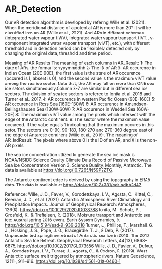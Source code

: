 # AR_Detection
Our AR detection algorithm is developed by refering Wille et al. (2021). When the meridional distance of a potential AR is more than 20°,
it will be classified into an AR (Wille et al., 2021). And ARs in different schemes (integrated water vapour (IWV), 
integrated water vapour transport (IVT), v-component integrated water vapour transport (vIVT), etc.), with 
different threshold and in detection period can be flexiblely detected only by changing the original data, 
threshold and time period.

Meaning of AR Results
The meaning of each columns in AR_Result:
	1: The date of ARs, the format is: yyyymmddhh
	2: The ID of AR
	3: AR occurence in Indian Ocean (20E-90E), the first value is the state of AR occurence (occured is 1, absent is 0), 
	and the second value is the maximum vIVT value among the sea ice sector. Note that, the AR may fall on 
	more than ONE sea ice setors simultaneously.Column 3-7 are similar but in different sea ice sectors. The division
	of sea ice sectors is refered to Ionita et al. 2018 and Turner et al., 2017.
	4: AR occurence in western Pacific Ocean (90E-160E)
	5: AR occurence in Ross Sea (160E-130W)
	6: AR occurence in Amundsen-Bellingshausen Sea (130W-60W)
	7: AR occurence in Weddell Sea (60W-20E)
	8: The maximum vIVT value among the pixels which intersect with the edge
	of the Antarctic continent.
	9: The sector where the maximum value occureed. If the value equals 1
	indicating that the maximum occures in this setor. The sectors are 0-90,
	90-180, 180-270 and 270-360 degree east of the edge of Antarctic continent (Wille et al., 2019). 
The meaning of AR_IndResult:
	The pixels where above 0 is the ID of an AR, and 0 is the non-AR pixels

The sea ice concentration utlized to generate the sea ice mask is NOAA/NSIDC Science Quality Climate Data Record of 
Passive Microwave Sea Ice Concentration Version 3, Science Quality, Monthly, Antarctic. 
The data is available at https://doi.org/10.7265/N59P2ZTG.

The Antarctic continent edge is derived by using the topography in ERA5 data. 
The data is available at https://doi.org/10.24381/cds.adbb2d47

Reference:
Wille, J. D., Favier, V., Gorodetskaya, I. V., Agosta, C., Kittel, C., Beeman, J. C., et al. (2021). 
	Antarctic Atmospheric River Climatology and Precipitation Impacts. 
	Journal of Geophysical Research: Atmospheres, 126(8). https://doi.org/10.1029/2020JD033788
Ionita, M., Scholz, P., Grosfeld, K., & Treffeisen, R. (2018). 
	Moisture transport and Antarctic sea ice: Austral spring 2016 event. 
	Earth System Dynamics, 9. https://doi.org/10.5194/esd-9-939-2018
Turner, J., Phillips, T., Marshall, G. J., Hosking, J. S., Pope, J. O., Bracegirdle, T. J., & Deb, P. (2017). 
	Unprecedented springtime retreat of Antarctic sea ice in 2016: The 2016 Antarctic Sea Ice Retreat. 
	Geophysical Research Letters, 44(13), 6868–6875. https://doi.org/10.1002/2017GL073656
Wille, J. D., Favier, V., Dufour, A., Gorodetskaya, I. V., Turner, J., Agosta, C., & Codron, F. (2019). 
	West Antarctic surface melt triggered by atmospheric rivers. 
	Nature Geoscience, 12(11), 911–916. https://doi.org/10.1038/s41561-019-0460-1
